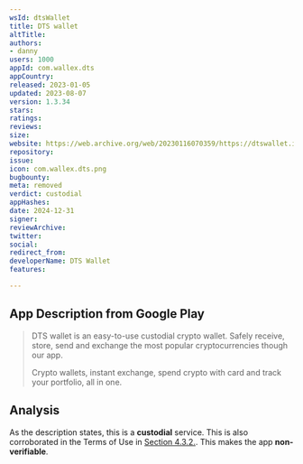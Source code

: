 ```yaml
---
wsId: dtsWallet
title: DTS wallet
altTitle: 
authors:
- danny
users: 1000
appId: com.wallex.dts
appCountry: 
released: 2023-01-05
updated: 2023-08-07
version: 1.3.34
stars: 
ratings: 
reviews: 
size: 
website: https://web.archive.org/web/20230116070359/https://dtswallet.io/
repository: 
issue: 
icon: com.wallex.dts.png
bugbounty: 
meta: removed
verdict: custodial
appHashes: 
date: 2024-12-31
signer: 
reviewArchive: 
twitter: 
social: 
redirect_from: 
developerName: DTS Wallet
features: 

---
```


## App Description from Google Play

> DTS wallet is an easy-to-use custodial crypto wallet. Safely receive, store, send and exchange the most popular cryptocurrencies though our app.
>
> Crypto wallets, instant exchange, spend crypto with card and track your portfolio, all in one.

## Analysis 

As the description states, this is a **custodial** service. This is also corroborated in the Terms of Use in [Section 4.3.2.](https://dtswallet.io/dtswallet-terms.pdf). This makes the app **non-verifiable**.